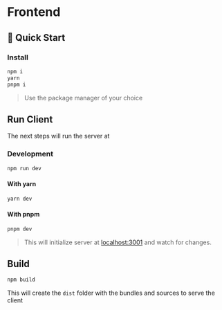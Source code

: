 # Frontend

## :rocket: Quick Start

### Install

```bash
npm i
yarn
pnpm i
```

> Use the package manager of your choice

## Run Client

The next steps will run the server at 

### Development

```bash
npm run dev
```

#### With yarn
```bash
yarn dev
```
#### With pnpm
```bash
pnpm dev
```

> This will initialize server at [localhost:3001](http://localhost:3001) and watch for changes.

## Build

```bash
npm build
```

This will create the `dist` folder with the bundles and sources to serve the client
